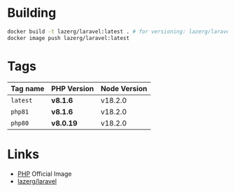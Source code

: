 # Building

```bash
docker build -t lazerg/laravel:latest . # for versioning: lazerg/laravel:php81
docker image push lazerg/laravel:latest
```

# Tags

| Tag name | PHP Version | Node Version |
|----------|-------------|--------------|
| `latest` | **v8.1.6**  | v18.2.0      |
| `php81`  | **v8.1.6**  | v18.2.0      |
| `php80`  | **v8.0.19** | v18.2.0      |

# Links

- [PHP](https://hub.docker.com/_/php) Official Image
- [lazerg/laravel](https://hub.docker.com/r/lazerg/laravel)